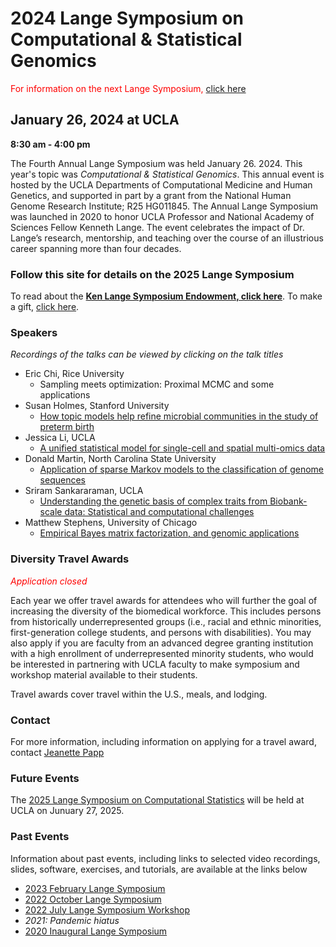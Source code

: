 # 2024 Lange Symposium on Computational & Statistical Genomics

<span style="color:red">For information on the next Lange Symposium,</span> [click here](https://langesymposium.github.io/Lange-Symposium/)

## January 26, 2024 at UCLA

**8:30 am - 4:00 pm**

The Fourth Annual Lange Symposium was held January 26. 2024. This year's topic was *Computational & Statistical Genomics*. This annual event is hosted by the UCLA Departments of Computational Medicine and Human Genetics, and supported in part by a grant from the National Human Genome Research Institute; R25 HG011845. The Annual Lange Symposium was launched in 2020 to honor UCLA Professor and National Academy of Sciences Fellow Kenneth Lange. The event celebrates the impact of Dr. Lange’s research, mentorship, and teaching over the course of an illustrious career spanning more than four decades.

### Follow this site for details on the 2025 Lange Symposium

To read about the **[Ken Lange Symposium Endowment, click here](https://compmed.ucla.edu/ken-lange-symposium-endowment)**. To make a gift, [click here](https://giving.ucla.edu/Campaign/Donate.aspx?SiteNum=3167&fund=64621O&code=M-19409).

### Speakers
*Recordings of the talks can be viewed by clicking on the talk titles*
 - Eric Chi, Rice University
   - Sampling meets optimization: Proximal MCMC and some applications
 - Susan Holmes, Stanford University
   - [How topic models help refine microbial communities in the study of preterm birth](https://www.youtube.com/watch?v=cXoIQ8yHtuE&list=PL9erWHMFMErn3bkOGR9ymiIygn1i3_roi&index=2)
 - Jessica Li, UCLA
   - [A unified statistical model for single-cell and spatial multi-omics data](https://www.youtube.com/watch?v=Bis4lbQIu28&list=PL9erWHMFMErn3bkOGR9ymiIygn1i3_roi&index=5)
 - Donald Martin, North Carolina State University
   - [Application of sparse Markov models to the classification of genome sequences](https://www.youtube.com/watch?v=0u_kEu6Vmjg&list=PL9erWHMFMErn3bkOGR9ymiIygn1i3_roi&index=2)
 - Sriram Sankararaman, UCLA
   - [Understanding the genetic basis of complex traits from Biobank-scale data: Statistical and computational challenges](https://www.youtube.com/watch?v=v2P3koHn1GA&list=PL9erWHMFMErn3bkOGR9ymiIygn1i3_roi&index=6)
 - Matthew Stephens, University of Chicago
   - [Empirical Bayes matrix factorization, and genomic applications](https://www.youtube.com/watch?v=WI8RG1G306Q&list=PL9erWHMFMErn3bkOGR9ymiIygn1i3_roi&index=4)

### Diversity Travel Awards
<span style="color:red">*Application closed*</span>

Each year we offer travel awards for attendees who will further the goal of increasing the diversity of the biomedical workforce. This includes persons from historically underrepresented groups (i.e., racial and ethnic minorities, first-generation college students, and persons with disabilities). You may also apply if you are faculty from an advanced degree granting institution with a high enrollment of underrepresented minority students, who would be interested in partnering with UCLA faculty to make symposium and workshop material available to their students.

Travel awards cover travel within the U.S., meals, and lodging.

### Contact
For more information, including information on applying for a travel award, contact [Jeanette Papp](mailto:jcpapp@ucla.edu?subject=Lange_Symposium)

### Future Events
The [2025 Lange Symposium on Computational Statistics](https://langesymposium.github.io/Lange-Symposium/) will be held at UCLA on Junuary 27, 2025.

### Past Events

Information about past events, including links to selected video recordings, slides, software, exercises, and tutorials, are available at the links below
- [2023 February Lange Symposium](https://langesymposium.github.io/2023-February-Symposium/)
- [2022 October Lange Symposium](https://langesymposium.github.io/2022-October-Symposium/)
- [2022 July Lange Symposium Workshop](https://langesymposium.github.io/2022-July-Workshop/)
- *2021: Pandemic hiatus*
- [2020 Inaugural Lange Symposium](https://langesymposium.github.io/2020/)
